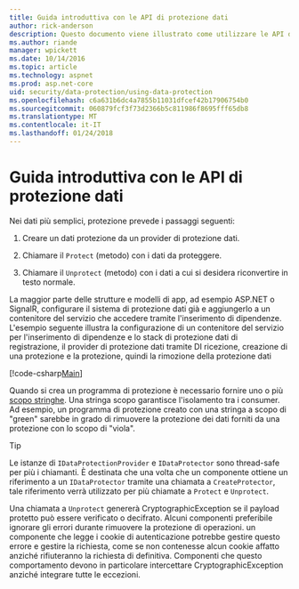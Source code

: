 ```yaml
---
title: Guida introduttiva con le API di protezione dati
author: rick-anderson
description: Questo documento viene illustrato come utilizzare le API di protezione dati ASP.NET Core per la protezione e la rimozione della protezione dati in un'applicazione.
ms.author: riande
manager: wpickett
ms.date: 10/14/2016
ms.topic: article
ms.technology: aspnet
ms.prod: asp.net-core
uid: security/data-protection/using-data-protection
ms.openlocfilehash: c6a631b6dc4a7855b11031dfcef42b17906754b0
ms.sourcegitcommit: 060879fcf3f73d2366b5c811986f8695fff65db8
ms.translationtype: MT
ms.contentlocale: it-IT
ms.lasthandoff: 01/24/2018
---
```

# <a name="getting-started-with-the-data-protection-apis"></a>Guida introduttiva con le API di protezione dati

<a name="security-data-protection-getting-started"></a>

Nei dati più semplici, protezione prevede i passaggi seguenti:

1. Creare un dati protezione da un provider di protezione dati.

2. Chiamare il `Protect` (metodo) con i dati da proteggere.

3. Chiamare il `Unprotect` (metodo) con i dati a cui si desidera riconvertire in testo normale.

La maggior parte delle strutture e modelli di app, ad esempio ASP.NET o SignalR, configurare il sistema di protezione dati già e aggiungerlo a un contenitore del servizio che accedere tramite l'inserimento di dipendenze. L'esempio seguente illustra la configurazione di un contenitore del servizio per l'inserimento di dipendenze e lo stack di protezione dati di registrazione, il provider di protezione dati tramite DI ricezione, creazione di una protezione e la protezione, quindi la rimozione della protezione dati

[!code-csharp[Main](../../security/data-protection/using-data-protection/samples/protectunprotect.cs?highlight=26,34,35,36,37,38,39,40)]

Quando si crea un programma di protezione è necessario fornire uno o più [scopo stringhe](consumer-apis/purpose-strings.md). Una stringa scopo garantisce l'isolamento tra i consumer. Ad esempio, un programma di protezione creato con una stringa a scopo di "green" sarebbe in grado di rimuovere la protezione dei dati forniti da una protezione con lo scopo di "viola".

>[!TIP]
> Le istanze di `IDataProtectionProvider` e `IDataProtector` sono thread-safe per più i chiamanti. È destinata che una volta che un componente ottiene un riferimento a un `IDataProtector` tramite una chiamata a `CreateProtector`, tale riferimento verrà utilizzato per più chiamate a `Protect` e `Unprotect`.
>
>Una chiamata a `Unprotect` genererà CryptographicException se il payload protetto può essere verificato o decifrato. Alcuni componenti preferibile ignorare gli errori durante rimuovere la protezione di operazioni. un componente che legge i cookie di autenticazione potrebbe gestire questo errore e gestire la richiesta, come se non contenesse alcun cookie affatto anziché rifiuteranno la richiesta di definitiva. Componenti che questo comportamento devono in particolare intercettare CryptographicException anziché integrare tutte le eccezioni.
